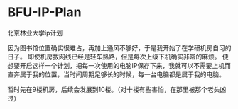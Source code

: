 # BFU-IP-Plan
 北京林业大学ip计划


因为图书馆位置确实很难占，再加上通风不够好，于是我开始了在学研机房自习的日子。
即使机房拔网线已经是轻车熟路，但是每次上级下机确实非常的麻烦。
便想要开启这样一个计划，把每一次使用的电脑IP保存下来，我就可以不需要上机而直奔属于我的位置，当时间周期足够长的时候，每一台电脑都是属于我的电脑。

暂时先在9楼机房，后续会发展到10楼。（对十楼有些害怕，在那里被那个老头凶过）